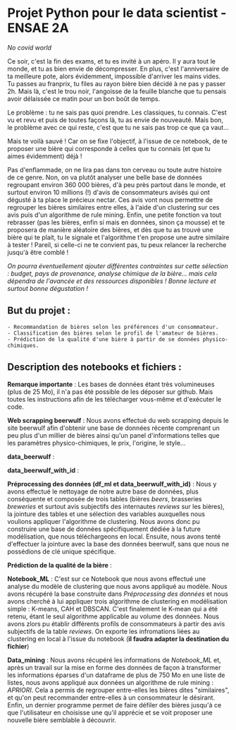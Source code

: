 # Projet Python pour le data scientist - ENSAE 2A

*No covid world*

Ce soir, c'est la fin des exams, et tu es invité à un apéro. Il y aura tout le monde, et tu as bien envie de décompresser. En plus, c'est l'anniversaire de ta meilleure pote, alors évidemment, impossible d'arriver les mains vides. Tu passes au franprix, tu files au rayon bière bien décidé à ne pas y passer 2h. Mais là, c'est le trou noir, l'angoisse de la feuille blanche que tu pensais avoir délaissée ce matin pour un bon boût de temps.

Le problème : tu ne sais pas quoi prendre. Les classiques, tu connais. C'est vu et revu et puis de toutes façons là, tu as envie de nouveauté. Mais bon, le problème avec ce qui reste, c'est que tu ne sais pas trop ce que ça vaut... 

Mais te voilà sauvé ! Car on se fixe l'objectif, à l'issue de ce notebook, de te proposer une bière qui corresponde à celles que tu connais (et que tu aimes évidemment) déjà ! 

Pas d'enflammade, on ne lira pas dans ton cerveau ou toute autre histoire de ce genre. Non, on va plutôt analyser une belle base de données regroupant environ 360 000 bières, d'à peu près partout dans le monde, et surtout environ 10 millions (!) d'avis de consommateurs avisés qui ont dégusté à ta place le précieux nectar. Ces avis vont nous permettre de regrouper les bières similaires entre elles, à l'aide d'un clustering sur ces avis puis d'un algorithme de rule mining. Enfin, une petite fonction va tout rebrasser (pas les bières, enfin si mais en données, sinon ça mousse) et te proposera de manière aléatoire des bières, et dès que tu as trouvé une bière qui te plait, tu le signale et l'algorithme t'en propose une autre similaire à tester ! Pareil, si celle-ci ne te convient pas, tu peux relancer la recherche jusqu'à être comblé !

*On pourra éventuellement ajouter différentes contraintes sur cette sélection : budget, pays de provenance, analyse chimique de la bière... mais cela  dépendra de l'avancée et des ressources disponibles ! Bonne lecture et surtout bonne dégustation !*

## But du projet : 

	- Recommandation de bières selon les préférences d'un consommateur.
	- Classification des bières selon le profil de l'amateur de bières.
	- Prédiction de la qualité d'une bière à partir de se données physico-chimiques.

## Description des notebooks et fichiers :

**Remarque importante** : Les bases de données étant très volumineuses (plus de 25 Mo), il n'a pas été possible de les déposer sur github. Mais toutes les instructions afin de les télécharger vous-même et d'exécuter le code.
	
**Web scrapping beerwulf** : Nous avons effectué du web scrapping depuis le site beerwulf afin d'obtenir une base de données récente comprenant un peu plus d'un millier de bières ainsi qu'un panel d'informations telles que les paramètres physico-chimiques, le prix, l'origine, le style...
	
**data_beerwulf** : 
	
**data_beerwulf_with_id** : 
	
**Préprocessing des données (df_ml et data_beerwulf_with_id)** : Nous y avons effectué le nettoyage de notre autre base de données, plus conséquente et composée de trois tables (bières *beers*, brasseries *breweries* et surtout avis subjectifs des internautes *reviews* sur les bières), la jointure des tables et une sélection des variables auxquelles nous voulions appliquer l'algorithme de clustering. Nous avons donc pu construire une base de données spécifiquement dédiée à la future modélisation, que nous téléchargeons en local. Ensuite, nous avons tenté d'effectuer la jointure avec la base des données beerwulf, sans que nous ne possédions de clé unique spécifique.

**Prédiction de la qualité de la bière** :
	
**Notebook_ML** : C'est sur ce Notebook que nous avons effectué une analyse du modèle de clustering que nous avons appliqué au modèle. Nous avons récupéré la base construite dans *Préprocessing des données* et nous avons cherché à lui appliquer trois algorithme de clustering en modélisation simple : K-means, CAH et DBSCAN. C'est finalement le K-mean qui a été retenu, étant le seul algorithme applicable au volume des données. Nous avons zlors pu établir différents profils de consommateurs à partir des avis subjectifs de la table *reviews*. On exporte les infromations liées au clustering en local à l'issue du notebook (**il faudra adapter la destination du fichier**)

**Data_mining** : Nous avons récupéré les informations de *Notebook_ML* et, après un travail sur la mise en forme des données de façon à transformer les informations éparses d'un dataframe de plus de 750 Mo en une liste de listes, nous avons appliqué aux données un algorithme de rule mining : *APRIORI*. Cela a permis de regrouper entre-elles les bières dites "similaires", et qu'on peut recommander entre-elles à un consommateur le désirant. 
Enfin, un dernier programme permet de faire défiler des bières jusqu'à ce que l'utilisateur en choisisse une qu'il apprécie et se voit proposer une nouvelle bière semblable à découvrir.

